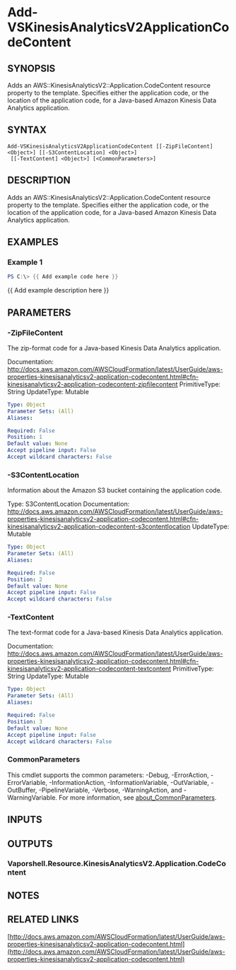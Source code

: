 # Add-VSKinesisAnalyticsV2ApplicationCodeContent

## SYNOPSIS
Adds an AWS::KinesisAnalyticsV2::Application.CodeContent resource property to the template.
Specifies either the application code, or the location of the application code, for a Java-based Amazon Kinesis Data Analytics application.

## SYNTAX

```
Add-VSKinesisAnalyticsV2ApplicationCodeContent [[-ZipFileContent] <Object>] [[-S3ContentLocation] <Object>]
 [[-TextContent] <Object>] [<CommonParameters>]
```

## DESCRIPTION
Adds an AWS::KinesisAnalyticsV2::Application.CodeContent resource property to the template.
Specifies either the application code, or the location of the application code, for a Java-based Amazon Kinesis Data Analytics application.

## EXAMPLES

### Example 1
```powershell
PS C:\> {{ Add example code here }}
```

{{ Add example description here }}

## PARAMETERS

### -ZipFileContent
The zip-format code for a Java-based Kinesis Data Analytics application.

Documentation: http://docs.aws.amazon.com/AWSCloudFormation/latest/UserGuide/aws-properties-kinesisanalyticsv2-application-codecontent.html#cfn-kinesisanalyticsv2-application-codecontent-zipfilecontent
PrimitiveType: String
UpdateType: Mutable

```yaml
Type: Object
Parameter Sets: (All)
Aliases:

Required: False
Position: 1
Default value: None
Accept pipeline input: False
Accept wildcard characters: False
```

### -S3ContentLocation
Information about the Amazon S3 bucket containing the application code.

Type: S3ContentLocation
Documentation: http://docs.aws.amazon.com/AWSCloudFormation/latest/UserGuide/aws-properties-kinesisanalyticsv2-application-codecontent.html#cfn-kinesisanalyticsv2-application-codecontent-s3contentlocation
UpdateType: Mutable

```yaml
Type: Object
Parameter Sets: (All)
Aliases:

Required: False
Position: 2
Default value: None
Accept pipeline input: False
Accept wildcard characters: False
```

### -TextContent
The text-format code for a Java-based Kinesis Data Analytics application.

Documentation: http://docs.aws.amazon.com/AWSCloudFormation/latest/UserGuide/aws-properties-kinesisanalyticsv2-application-codecontent.html#cfn-kinesisanalyticsv2-application-codecontent-textcontent
PrimitiveType: String
UpdateType: Mutable

```yaml
Type: Object
Parameter Sets: (All)
Aliases:

Required: False
Position: 3
Default value: None
Accept pipeline input: False
Accept wildcard characters: False
```

### CommonParameters
This cmdlet supports the common parameters: -Debug, -ErrorAction, -ErrorVariable, -InformationAction, -InformationVariable, -OutVariable, -OutBuffer, -PipelineVariable, -Verbose, -WarningAction, and -WarningVariable. For more information, see [about_CommonParameters](http://go.microsoft.com/fwlink/?LinkID=113216).

## INPUTS

## OUTPUTS

### Vaporshell.Resource.KinesisAnalyticsV2.Application.CodeContent
## NOTES

## RELATED LINKS

[http://docs.aws.amazon.com/AWSCloudFormation/latest/UserGuide/aws-properties-kinesisanalyticsv2-application-codecontent.html](http://docs.aws.amazon.com/AWSCloudFormation/latest/UserGuide/aws-properties-kinesisanalyticsv2-application-codecontent.html)

